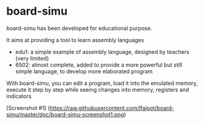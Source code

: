 # board-simu

board-simu has been developed for educational purpose.

It aims at providing a tool to learn assembly languages
* edu1: a simple example of assembly language, designed by teachers (very limited)
* 6502: almost complete, added to provide a more powerful but still simple language, to develop more elaborated program

With board-simu, you can edit a program, load it into the emulated memory, execute it step by step while seeing changes into memory, registers and indicators

[Screenshot #1] (https://raw.githubusercontent.com/lfaipot/board-simu/master/doc/board-simu-screenshot1.png)
